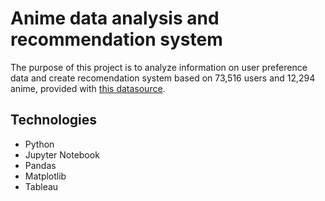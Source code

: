 # Anime data analysis and recommendation system

The purpose of this project is to analyze information on user preference data and create recomendation system based on 73,516 users and 12,294 anime, provided with [this  datasource](https://www.kaggle.com/datasets/CooperUnion/anime-recommendations-database).

## Technologies
* Python
* Jupyter Notebook
* Pandas
* Matplotlib
* Tableau
